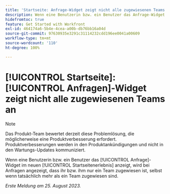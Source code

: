 ```yaml
---
title: 'Startseite: Anfrage-Widget zeigt nicht alle zugewiesenen Teams an'
description: Wenn eine Benutzerin bzw. ein Benutzer das Anfrage-Widget im neuen Startseitenerlebnis anzeigt, wird bei Anfragen angezeigt, dass ihr bzw. ihm nur ein Team zugewiesen ist, selbst wenn tatsächlich mehr als ein Team zugewiesen sind.
hidefromtoc: true
feature: Get Started with Workfront
exl-id: 464174a6-5b4e-4cea-a00b-db76bb16a04d
source-git-commit: 97630935e3291c31114232cdd196ee0041a00609
workflow-type: tm+mt
source-wordcount: '110'
ht-degree: 100%

---
```


# [!UICONTROL Startseite]: [!UICONTROL Anfragen]-Widget zeigt nicht alle zugewiesenen Teams an

>[!NOTE]
>
>Das Produkt-Team bewertet derzeit diese Problemlösung, die möglicherweise eine Produktverbesserung erfordert. Produktverbesserungen werden in den Produktankündigungen und nicht in den Wartungs-Updates kommuniziert.

Wenn eine Benutzerin bzw. ein Benutzer das [!UICONTROL Anfrage]-Widget im neuen [!UICONTROL Startseitenerlebnis] anzeigt, wird bei Anfragen angezeigt, dass ihr bzw. ihm nur ein Team zugewiesen ist, selbst wenn tatsächlich mehr als ein Team zugewiesen sind.

_Erste Meldung am 25. August 2023._
